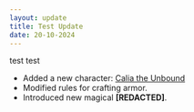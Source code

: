 ```yaml
---
layout: update
title: Test Update
date: 20-10-2024
---
```

test test

- Added a new character: [Calia the Unbound](/characters/npc-calia.html)
- Modified rules for crafting armor.
- Introduced new magical **\[REDACTED\]**.